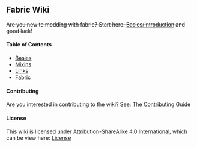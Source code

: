 ## Fabric Wiki

~~Are you new to modding with fabric? Start here: [Basics/Introduction](wiki/basics/introduction.md) and good luck!~~

#### Table of Contents
* ~~[Basics](wiki/basics/basics.md)~~
* [Mixins](wiki/mixins/mixins.md)
* [Links](wiki/links/links.md)
* [Fabric](wiki/fabric/fabric.md)

#### Contributing
Are you interested in contributing to the wiki? See: [The Contributing Guide](CONTRIBUTING.md)

#### License 
This wiki is licensed under Attribution-ShareAlike 4.0 International, which can be view here: [License](/LICENSE.md)
